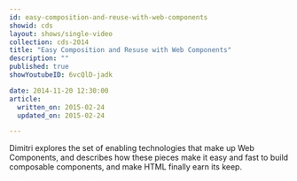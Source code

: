 ```yaml
---
id: easy-composition-and-reuse-with-web-components
showid: cds
layout: shows/single-video
collection: cds-2014
title: "Easy Composition and Resuse with Web Components"
description: ""
published: true
showYoutubeID: 6vcQlD-jadk

date: 2014-11-20 12:30:00
article:
  written_on: 2015-02-24
  updated_on: 2015-02-24

---
```


Dimitri explores the set of enabling technologies that make up Web Components, and describes how these pieces make it easy and fast to build composable components, and make HTML finally earn its keep.
